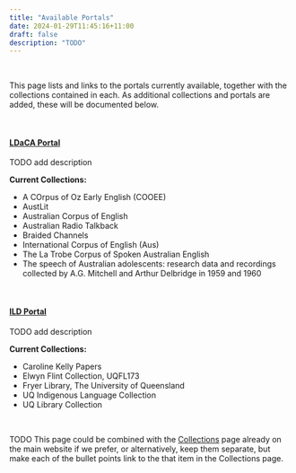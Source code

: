 ```yaml
---
title: "Available Portals"
date: 2024-01-29T11:45:16+11:00
draft: false
description: "TODO"
---
```


<br>

This page lists and links to the portals currently available, together with the collections contained in each. As additional collections and portals are added, these will be documented below.

<br>

#### [LDaCA Portal](https://data.ldaca.edu.au)

TODO add description

__Current Collections:__
- A COrpus of Oz Early English (COOEE)
- AustLit
- Australian Corpus of English
- Australian Radio Talkback
- Braided Channels
- International Corpus of English (Aus)
- The La Trobe Corpus of Spoken Australian English
- The speech of Australian adolescents: research data and recordings collected by A.G. Mitchell and Arthur Delbridge in 1959 and 1960

<br>

#### [ILD Portal](https://ild.ldaca.edu.au)

TODO add description

__Current Collections:__
- Caroline Kelly Papers
- Elwyn Flint Collection, UQFL173
- Fryer Library, The University of Queensland
- UQ Indigenous Language Collection
- UQ Library Collection

<br>

TODO This page could be combined with the [Collections](https://www.ldaca.edu.au/about/sample-collections/) page already on the main website if we prefer, or alternatively, keep them separate, but make each of the bullet points link to the that item in the Collections page.